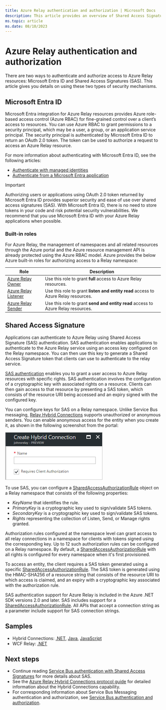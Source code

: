 ```yaml
---
title: Azure Relay authentication and authorization | Microsoft Docs
description: This article provides an overview of Shared Access Signature (SAS) authentication with the Azure Relay service.
ms.topic: article
ms.date: 08/10/2023
---
```


# Azure Relay authentication and authorization
There are two ways to authenticate and authorize access to Azure Relay resources: Microsoft Entra ID and Shared Access Signatures (SAS). This article gives you details on using these two types of security mechanisms.

<a name='azure-active-directory'></a>

## Microsoft Entra ID 
Microsoft Entra integration for Azure Relay resources provides Azure role-based access control (Azure RBAC) for fine-grained control over a client’s access to resources. You can use Azure RBAC to grant permissions to a security principal, which may be a user, a group, or an application service principal. The security principal is authenticated by Microsoft Entra ID to return an OAuth 2.0 token. The token can be used to authorize a request to access an Azure Relay resource.

For more information about authenticating with Microsoft Entra ID, see the following articles:
- [Authenticate with managed identities](authenticate-managed-identity.md)
- [Authenticate from a Microsoft Entra application](authenticate-application.md)

> [!IMPORTANT]
> Authorizing users or applications using OAuth 2.0 token returned by Microsoft Entra ID provides superior security and ease of use over shared access signatures (SAS). With Microsoft Entra ID, there is no need to store tokens in your code and risk potential security vulnerabilities. We recommend that you use Microsoft Entra ID with your Azure Relay applications when possible.

### Built-in roles
For Azure Relay, the management of namespaces and all related resources through the Azure portal and the Azure resource management API is already protected using the Azure RBAC model. Azure provides the below Azure built-in roles for authorizing access to a Relay namespace:

| Role | Description | 
| ---- | ----------- | 
| [Azure Relay Owner](../role-based-access-control/built-in-roles.md#azure-relay-owner) | Use this role to grant **full** access to Azure Relay resources. |
| [Azure Relay Listener](../role-based-access-control/built-in-roles.md#azure-relay-listener) | Use this role to grant **listen and entity read** access to Azure Relay resources. |
| [Azure Relay Sender](../role-based-access-control/built-in-roles.md#azure-relay-sender) | Use this role to grant **send and entity read** access to Azure Relay resources. | 


## Shared Access Signature
Applications can authenticate to Azure Relay using Shared Access Signature (SAS) authentication. SAS authentication enables applications to authenticate to the Azure Relay service using an access key configured on the Relay namespace. You can then use this key to generate a Shared Access Signature token that clients can use to authenticate to the relay service.

[SAS authentication](../service-bus-messaging/service-bus-sas.md) enables you to grant a user access to Azure Relay resources with specific rights. SAS authentication involves the configuration of a cryptographic key with associated rights on a resource. Clients can then gain access to that resource by presenting a SAS token, which consists of the resource URI being accessed and an expiry signed with the configured key.

You can configure keys for SAS on a Relay namespace. Unlike Service Bus messaging, [Relay Hybrid Connections](relay-hybrid-connections-protocol.md) supports unauthorized or anonymous senders. You can enable anonymous access for the entity when you create it, as shown in the following screenshot from the portal:

![A dialog box titled "Create Hybrid Connection" has a "Name" text box and a check box labeled "Requires Client Authentication", which is checked.][0]

To use SAS, you can configure a [SharedAccessAuthorizationRule](/dotnet/api/microsoft.servicebus.messaging.sharedaccessauthorizationrule) object on a Relay namespace that consists of the following properties:

* *KeyName* that identifies the rule.
* *PrimaryKey* is a cryptographic key used to sign/validate SAS tokens.
* *SecondaryKey* is a cryptographic key used to sign/validate SAS tokens.
* *Rights* representing the collection of Listen, Send, or Manage rights granted.

Authorization rules configured at the namespace level can grant access to all relay connections in a namespace for clients with tokens signed using the corresponding key. Up to 12 such authorization rules can be configured on a Relay namespace. By default, a [SharedAccessAuthorizationRule](/dotnet/api/microsoft.servicebus.messaging.sharedaccessauthorizationrule) with all rights is configured for every namespace when it's first provisioned.

To access an entity, the client requires a SAS token generated using a specific [SharedAccessAuthorizationRule](/dotnet/api/microsoft.servicebus.messaging.sharedaccessauthorizationrule). The SAS token is generated using the HMAC-SHA256 of a resource string that consists of the resource URI to which access is claimed, and an expiry with a cryptographic key associated with the authorization rule.

SAS authentication support for Azure Relay is included in the Azure .NET SDK versions 2.0 and later. SAS includes support for a [SharedAccessAuthorizationRule](/dotnet/api/microsoft.servicebus.messaging.sharedaccessauthorizationrule). All APIs that accept a connection string as a parameter include support for SAS connection strings.

## Samples

- Hybrid Connections: [.NET](https://github.com/Azure/azure-relay/tree/master/samples/hybrid-connections/dotnet/rolebasedaccesscontrol), [Java](https://github.com/Azure/azure-relay/tree/master/samples/hybrid-connections/java/role-based-access-control), [JavaScript](https://github.com/Azure/azure-relay/tree/master/samples/hybrid-connections/node/rolebasedaccesscontrol)
- WCF Relay: [.NET](https://github.com/Azure/azure-relay/tree/master/samples/wcf-relay/RoleBasedAccessControl)

## Next steps

- Continue reading [Service Bus authentication with Shared Access Signatures](../service-bus-messaging/service-bus-sas.md) for more details about SAS.
- See the [Azure Relay Hybrid Connections protocol guide](relay-hybrid-connections-protocol.md) for detailed information about the Hybrid Connections capability.
- For corresponding information about Service Bus Messaging authentication and authorization, see [Service Bus authentication and authorization](../service-bus-messaging/service-bus-authentication-and-authorization.md). 

[0]: ./media/relay-authentication-and-authorization/hcanon.png
